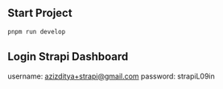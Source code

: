 ## Start Project
```bash
pnpm run develop
```

## Login Strapi Dashboard
username: azizditya+strapi@gmail.com
password: strapiL09in
